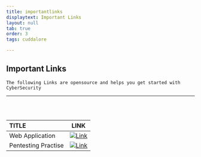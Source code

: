 ```yaml
---
title: importantlinks
displaytext: Important Links
layout: null
tab: true
order: 3
tags: cuddalore

---
```


## Important Links

```The following Links are opensource and helps you get started with CyberSecurity```
<hr>

<br />
<br />

| TITLE   | LINK  | 
| :---     | :----:  | 
| Web Application | [![Link](https://img.shields.io/badge/%F0%9F%94%97-Link-blue)](https://portswigger.net/web-security) | 
| Pentesting Practise | [![Link](https://img.shields.io/badge/%F0%9F%94%97-Link-blue)](https://www.vulnhub.com) | 
